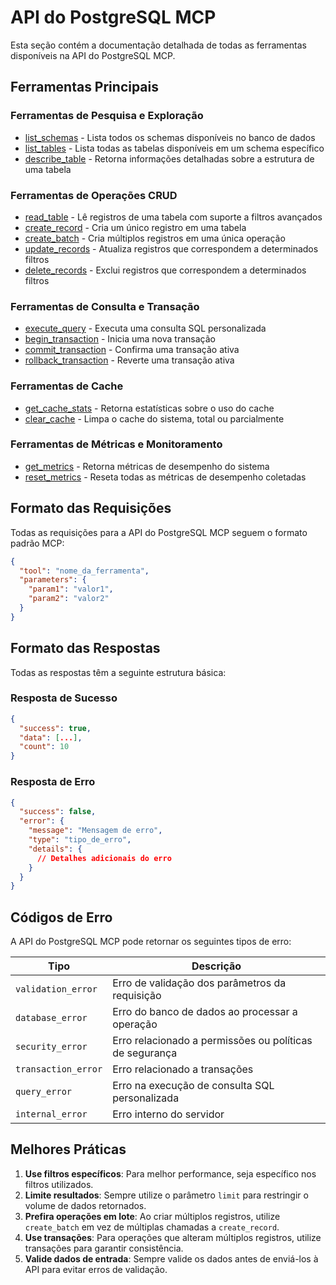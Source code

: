# API do PostgreSQL MCP

Esta seção contém a documentação detalhada de todas as ferramentas disponíveis na API do PostgreSQL MCP.

## Ferramentas Principais

### Ferramentas de Pesquisa e Exploração
- [list_schemas](./list_schemas.md) - Lista todos os schemas disponíveis no banco de dados
- [list_tables](./list_tables.md) - Lista todas as tabelas disponíveis em um schema específico
- [describe_table](./describe_table.md) - Retorna informações detalhadas sobre a estrutura de uma tabela

### Ferramentas de Operações CRUD
- [read_table](./read_table.md) - Lê registros de uma tabela com suporte a filtros avançados
- [create_record](./create_record.md) - Cria um único registro em uma tabela
- [create_batch](./create_batch.md) - Cria múltiplos registros em uma única operação
- [update_records](./update_records.md) - Atualiza registros que correspondem a determinados filtros
- [delete_records](./delete_records.md) - Exclui registros que correspondem a determinados filtros

### Ferramentas de Consulta e Transação
- [execute_query](./execute_query.md) - Executa uma consulta SQL personalizada
- [begin_transaction](./begin_transaction.md) - Inicia uma nova transação
- [commit_transaction](./commit_transaction.md) - Confirma uma transação ativa
- [rollback_transaction](./rollback_transaction.md) - Reverte uma transação ativa

### Ferramentas de Cache
- [get_cache_stats](./get_cache_stats.md) - Retorna estatísticas sobre o uso do cache
- [clear_cache](./clear_cache.md) - Limpa o cache do sistema, total ou parcialmente

### Ferramentas de Métricas e Monitoramento
- [get_metrics](./get_metrics.md) - Retorna métricas de desempenho do sistema
- [reset_metrics](./reset_metrics.md) - Reseta todas as métricas de desempenho coletadas

## Formato das Requisições

Todas as requisições para a API do PostgreSQL MCP seguem o formato padrão MCP:

```json
{
  "tool": "nome_da_ferramenta",
  "parameters": {
    "param1": "valor1",
    "param2": "valor2"
  }
}
```

## Formato das Respostas

Todas as respostas têm a seguinte estrutura básica:

### Resposta de Sucesso

```json
{
  "success": true,
  "data": [...],
  "count": 10
}
```

### Resposta de Erro

```json
{
  "success": false,
  "error": {
    "message": "Mensagem de erro",
    "type": "tipo_de_erro",
    "details": {
      // Detalhes adicionais do erro
    }
  }
}
```

## Códigos de Erro

A API do PostgreSQL MCP pode retornar os seguintes tipos de erro:

| Tipo | Descrição |
|------|-----------|
| `validation_error` | Erro de validação dos parâmetros da requisição |
| `database_error` | Erro do banco de dados ao processar a operação |
| `security_error` | Erro relacionado a permissões ou políticas de segurança |
| `transaction_error` | Erro relacionado a transações |
| `query_error` | Erro na execução de consulta SQL personalizada |
| `internal_error` | Erro interno do servidor |

## Melhores Práticas

1. **Use filtros específicos**: Para melhor performance, seja específico nos filtros utilizados.
2. **Limite resultados**: Sempre utilize o parâmetro `limit` para restringir o volume de dados retornados.
3. **Prefira operações em lote**: Ao criar múltiplos registros, utilize `create_batch` em vez de múltiplas chamadas a `create_record`.
4. **Use transações**: Para operações que alteram múltiplos registros, utilize transações para garantir consistência.
5. **Valide dados de entrada**: Sempre valide os dados antes de enviá-los à API para evitar erros de validação.